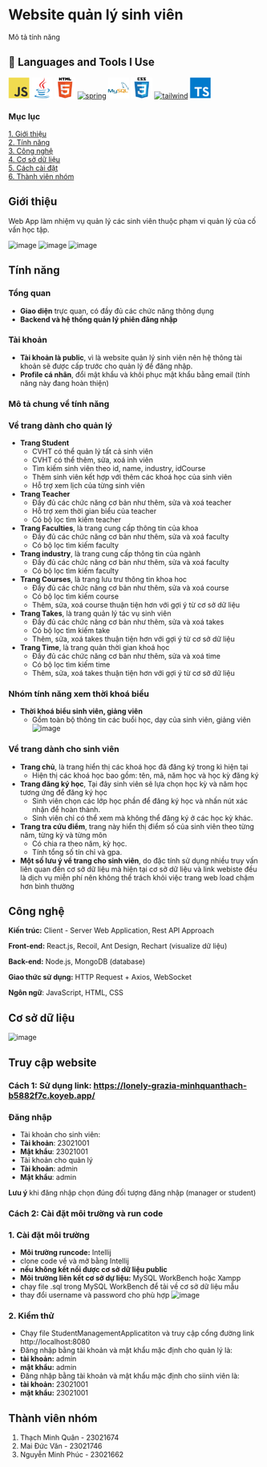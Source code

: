 <h1>Website quản lý sinh viên</h1>
<p>Mô tả tính năng</p>
<h2>🚀 Languages and Tools I Use</h2>
<p><a target="_blank" href="https://raw.githubusercontent.com/devicons/devicon/master/icons/javascript/javascript-original.svg" style="display: inline-block;"><img src="https://raw.githubusercontent.com/devicons/devicon/master/icons/javascript/javascript-original.svg" alt="javascript" width="42" height="42" /></a>
<a target="_blank" href="https://raw.githubusercontent.com/devicons/devicon/master/icons/java/java-original.svg" style="display: inline-block;"><img src="https://raw.githubusercontent.com/devicons/devicon/master/icons/java/java-original.svg" alt="java" width="42" height="42" /></a>
<a target="_blank" href="https://raw.githubusercontent.com/devicons/devicon/master/icons/html5/html5-original-wordmark.svg" style="display: inline-block;"><img src="https://raw.githubusercontent.com/devicons/devicon/master/icons/html5/html5-original-wordmark.svg" alt="html5" width="42" height="42" /></a>
<a target="_blank" href="https://www.vectorlogo.zone/logos/springio/springio-icon.svg" style="display: inline-block;"><img src="https://www.vectorlogo.zone/logos/springio/springio-icon.svg" alt="spring" width="42" height="42" /></a>
<a target="_blank" href="https://raw.githubusercontent.com/devicons/devicon/master/icons/mysql/mysql-original-wordmark.svg" style="display: inline-block;"><img src="https://raw.githubusercontent.com/devicons/devicon/master/icons/mysql/mysql-original-wordmark.svg" alt="mysql" width="42" height="42" /></a>
<a target="_blank" href="https://raw.githubusercontent.com/devicons/devicon/master/icons/css3/css3-original-wordmark.svg" style="display: inline-block;"><img src="https://raw.githubusercontent.com/devicons/devicon/master/icons/css3/css3-original-wordmark.svg" alt="css3" width="42" height="42" /></a>
<a target="_blank" href="https://www.vectorlogo.zone/logos/tailwindcss/tailwindcss-icon.svg" style="display: inline-block;"><img src="https://www.vectorlogo.zone/logos/tailwindcss/tailwindcss-icon.svg" alt="tailwind" width="42" height="42" /></a>
<a target="_blank" href="https://raw.githubusercontent.com/devicons/devicon/master/icons/typescript/typescript-original.svg" style="display: inline-block;"><img src="https://raw.githubusercontent.com/devicons/devicon/master/icons/typescript/typescript-original.svg" alt="typescript" width="42" height="42" /></a></p>

### Mục lục 

[1. Giới thiệu](#giới-thiệu)  
[2. Tính năng](#tính-năng)  
[3. Công nghệ](#công-nghệ)  
[4. Cơ sở dữ liệu](#cơ-sở-dữ-liêu)  
[5. Cách cài đặt](#truy-cập-website)  
[6. Thành viên nhóm](#thành-viên-nhóm)

## Giới thiệu

Web App làm nhiệm vụ quản lý các sinh viên thuộc phạm vi quản lý của cố vấn học tập.

![image](https://github.com/user-attachments/assets/ec10f18a-446f-4f61-8f0e-73913175981b)
![image](https://github.com/user-attachments/assets/b53dfe7c-0af1-4f2e-bdb1-5cdc7b9df8ed)
![image](https://github.com/user-attachments/assets/8c3c27ed-27e9-45b0-8ed6-10e0de9bc95a)



## Tính năng
### Tổng quan
- **Giao diện** trực quan, có đầy đủ các chức năng thông dụng
- **Backend và hệ thống quản lý phiên đăng nhập** 
### Tài khoản
- **Tài khoản là public**, vì là website quản lý sinh viên nên hệ thông tài khoản sẽ được cấp trước
cho quản lý để đăng nhập.
- **Profile cá nhân**, đổi mật khẩu và khôi phục mật khẩu bằng email (tính năng này đang hoàn thiện)
### Mô tả chung về tính năng
### Về trang dành cho quản lý
- **Trang Student**
  - CVHT có thể quản lý tất cả sinh viên
  - CVHT có thể thêm, sửa, xoá inh viên
  - Tìm kiếm sinh viên theo id, name, industry, idCourse
  - Thêm sinh viên kết hợp với thêm các khoá học của sinh viên
  - Hỗ trợ xem lịch của từng sinh viên
- **Trang Teacher**
  - Đầy đủ các chức năng cơ bản như thêm, sửa và xoá teacher
  - Hỗ trợ xem thời gian biểu của teacher
  - Có bộ lọc tìm kiếm teacher
- **Trang Faculties**, là trang cung cấp thông tin của khoa
  - Đầy đủ các chức năng cơ bản như thêm, sửa và xoá faculty
  - Có bộ lọc tìm kiếm faculty
- **Trang industry**, là trang cung cấp thông tin của ngành
  - Đầy đủ các chức năng cơ bản như thêm, sửa và xoá faculty
  - Có bộ lọc tìm kiếm faculty
- **Trang Courses**, là trang lưu trư thông tin khoa hoc
  - Đầy đủ các chức năng cơ bản như thêm, sửa và xoá course
  - Có bộ lọc tìm kiếm course
  - Thêm, sửa, xoá course thuận tiện hơn với gợi ý từ cơ sở dữ liệu
- **Trang Takes**, là trang quản lý tác vụ sinh viên
  - Đầy đủ các chức năng cơ bản như thêm, sửa và xoá takes
  - Có bộ lọc tìm kiếm take
  - Thêm, sửa, xoá takes thuận tiện hơn với gợi ý từ cơ sở dữ liệu
- **Trang Time**, là trang quản thời gian khoá học
  - Đầy đủ các chức năng cơ bản như thêm, sửa và xoá time
  - Có bộ lọc tìm kiếm time
  - Thêm, sửa, xoá takes thuận tiện hơn với gợi ý từ cơ sở dữ liệu
### Nhóm tính năng xem thời khoá biểu
- **Thời khoá biểu sinh viên, giảng viên**
  - Gồm toàn bộ thông tin các buổi học, dạy của sinh viên, giảng viên
  ![image](https://github.com/user-attachments/assets/bbb964a5-b401-4058-99e3-8d8ff4c0e6be)
### Về trang dành cho sinh viên
- **Trang chủ**, là trang hiển thị các khoá học đã đăng ký trong kì hiện tại
  - Hiện thị các khoá học bao gồm: tên, mã, năm học và học kỳ đăng ký
- **Trang đăng ký học**, Tại đây sinh viên sẽ lựa chọn học kỳ và năm học tương ứng để đăng ký học
  - Sinh viên chọn các lớp học phần để đăng ký học và nhấn nút xác nhận để hoàn thành.
  - Sinh viên chỉ có thể xem mà không thể đăng ký ở các học kỳ khác.
- **Trang tra cứu điểm**, trang này hiển thị điểm số của sinh viên theo từng năm, từng kỳ và từng môn
  - Có chia ra theo năm, kỳ học.
  - Tính tổng số tín chỉ và gpa.
- **Một số lưu ý về trang cho sinh viên**, do đặc tính sử dụng nhiều truy vấn liên quan đến cơ sở dữ liệu mà
hiện tại cơ sở dữ liệu và link webiste đều là dịch vụ miễn phí nên không thể trách khỏi việc trang web load chậm hơn bình thường

## Công nghệ

**Kiến trúc:** Client - Server Web Application, Rest API Approach

**Front-end:** React.js, Recoil, Ant Design, Rechart (visualize dữ liệu)

**Back-end:** Node.js, MongoDB (database)

**Giao thức sử dụng:** HTTP Request + Axios, WebSocket

**Ngôn ngữ**: JavaScript, HTML, CSS

## Cơ sở dữ liệu


![image](https://github.com/user-attachments/assets/834779ec-16b2-4d9e-bf4b-64aa5c6a208f)



## Truy cập website

### Cách 1: Sử dụng link: https://lonely-grazia-minhquanthach-b5882f7c.koyeb.app/
### Đăng nhập
- Tài khoản cho sinh viên:
- **Tài khoản**: 23021001
- **Mật khẩu**: 23021001
- Tài khoản cho quản lý
- **Tài khoản**: admin
- **Mật khẩu**: admin

**Lưu ý** khi đăng nhập chọn đúng đối tượng đăng nhập (manager or student)

### Cách 2: Cài đặt môi trường và run code
### 1. Cài đặt môi trường

- **Môi trường runcode:** Intellij
- clone code về và mở bằng Intellij
- **nếu không kết nối được cơ sở dữ liệu public**
- **Môi trường liên kết cơ sở dự liệu:** MySQL WorkBench hoặc Xampp
- chạy file .sql trong MySQL WorkBench để tải về cơ sở dữ liệu mẫu
- thay đổi username và password cho phù hợp
![image](https://github.com/user-attachments/assets/bf52fb48-fe23-43b1-b75d-95f05a90fedd)


### 2. Kiểm thử

- Chạy file StudentManagementApplicatiton và truy cập cổng đường link http://localhost:8080
- Đăng nhập bằng tài khoản và mật khẩu mặc định cho quản lý là:
- **tài khoản:** admin
- **mật khẩu:** admin
- Đăng nhập bằng tài khoản và mật khẩu mặc định cho siinh viên là:
- **tài khoản:** 23021001
- **mật khẩu:** 23021001


## Thành viên nhóm

1. Thạch Minh Quân - 23021674
2. Mai Đức Văn - 23021746
3. Nguyễn Minh Phúc - 23021662

